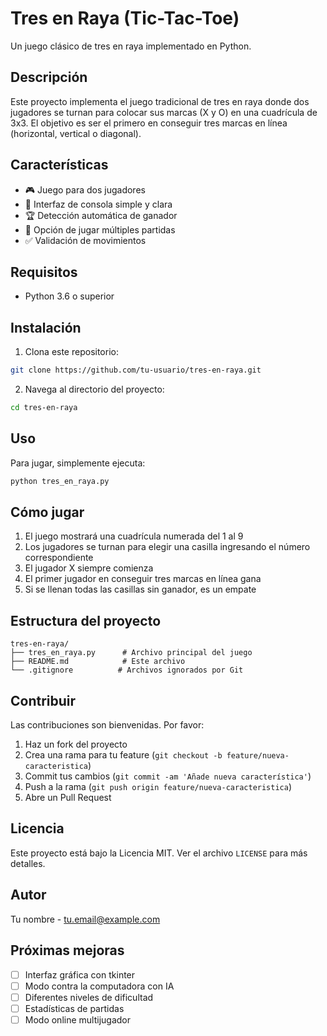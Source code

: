 # Tres en Raya (Tic-Tac-Toe)

Un juego clásico de tres en raya implementado en Python.

## Descripción

Este proyecto implementa el juego tradicional de tres en raya donde dos jugadores se turnan para colocar sus marcas (X y O) en una cuadrícula de 3x3. El objetivo es ser el primero en conseguir tres marcas en línea (horizontal, vertical o diagonal).

## Características

- 🎮 Juego para dos jugadores
- 🎯 Interfaz de consola simple y clara
- 🏆 Detección automática de ganador
- 🔄 Opción de jugar múltiples partidas
- ✅ Validación de movimientos

## Requisitos

- Python 3.6 o superior

## Instalación

1. Clona este repositorio:
```bash
git clone https://github.com/tu-usuario/tres-en-raya.git
```

2. Navega al directorio del proyecto:
```bash
cd tres-en-raya
```

## Uso

Para jugar, simplemente ejecuta:

```bash
python tres_en_raya.py
```

## Cómo jugar

1. El juego mostrará una cuadrícula numerada del 1 al 9
2. Los jugadores se turnan para elegir una casilla ingresando el número correspondiente
3. El jugador X siempre comienza
4. El primer jugador en conseguir tres marcas en línea gana
5. Si se llenan todas las casillas sin ganador, es un empate

## Estructura del proyecto

```
tres-en-raya/
├── tres_en_raya.py      # Archivo principal del juego
├── README.md            # Este archivo
└── .gitignore          # Archivos ignorados por Git
```

## Contribuir

Las contribuciones son bienvenidas. Por favor:

1. Haz un fork del proyecto
2. Crea una rama para tu feature (`git checkout -b feature/nueva-caracteristica`)
3. Commit tus cambios (`git commit -am 'Añade nueva característica'`)
4. Push a la rama (`git push origin feature/nueva-caracteristica`)
5. Abre un Pull Request

## Licencia

Este proyecto está bajo la Licencia MIT. Ver el archivo `LICENSE` para más detalles.

## Autor

Tu nombre - tu.email@example.com

## Próximas mejoras

- [ ] Interfaz gráfica con tkinter
- [ ] Modo contra la computadora con IA
- [ ] Diferentes niveles de dificultad
- [ ] Estadísticas de partidas
- [ ] Modo online multijugador
